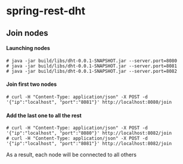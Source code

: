 # spring-rest-dht
## Join nodes
#### Launching nodes 
    # java -jar build/libs/dht-0.0.1-SNAPSHOT.jar --server.port=8080
    # java -jar build/libs/dht-0.0.1-SNAPSHOT.jar --server.port=8081
    # java -jar build/libs/dht-0.0.1-SNAPSHOT.jar --server.port=8082
#### Join first two nodes
    # curl -H "Content-Type: application/json" -X POST -d '{"ip":"localhost", "port":"8081"}' http://localhost:8080/join 
#### Add the last one to all the rest
    # curl -H "Content-Type: application/json" -X POST -d '{"ip":"localhost", "port":"8080"}' http://localhost:8082/join
    # curl -H "Content-Type: application/json" -X POST -d '{"ip":"localhost", "port":"8081"}' http://localhost:8082/join

As a result, each node will be connected to all others 
